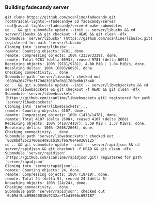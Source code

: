 ### Building fadecandy server ###

    git clone https://github.com/scanlime/fadecandy.git
    root@rascal-lights:~/fadecandy# cd fadecandy/server
    root@rascal-lights:~/fadecandy/server# make submodules
    cd .. && git submodule update --init -- server/libusbx && cd server/libusbx && git checkout -f HEAD && git clean -dfx
    Submodule 'server/libusbx' (https://github.com/scanlime/libusbx.git) registered for path 'server/libusbx'
    Cloning into 'server/libusbx'...
    remote: Counting objects: 9781, done.
    remote: Compressing objects: 100% (3339/3339), done.
    remote: Total 9781 (delta 6093), reused 9781 (delta 6093)
    Receiving objects: 100% (9781/9781), 4.80 MiB | 1.04 MiB/s, done.
    Resolving deltas: 100% (6093/6093), done.
    Checking connectivity... done.
    Submodule path 'server/libusbx': checked out '6899a2647f9cff79d839587a0b81780bdbb13b40'
    cd .. && git submodule update --init -- server/libwebsockets && cd server/libwebsockets && git checkout -f HEAD && git clean -dfx
    Submodule 'server/libwebsockets' (https://github.com/scanlime/libwebsockets.git) registered for path 'server/libwebsockets'
    Cloning into 'server/libwebsockets'...
    remote: Counting objects: 4107, done.
    remote: Compressing objects: 100% (1478/1478), done.
    remote: Total 4107 (delta 2608), reused 4107 (delta 2608)
    Receiving objects: 100% (4107/4107), 5.59 MiB | 1.37 MiB/s, done.
    Resolving deltas: 100% (2608/2608), done.
    Checking connectivity... done.
    Submodule path 'server/libwebsockets': checked out '8028bdf25c2780ec4d931b195fea70e4e8269125'
    cd .. && git submodule update --init -- server/rapidjson && cd server/rapidjson && git checkout -f HEAD && git clean -dfx
    Submodule 'server/rapidjson' (https://github.com/scanlime/rapidjson.git) registered for path 'server/rapidjson'
    Cloning into 'server/rapidjson'...
    remote: Counting objects: 24, done.
    remote: Compressing objects: 100% (19/19), done.
    remote: Total 24 (delta 5), reused 24 (delta 5)
    Unpacking objects: 100% (24/24), done.
    Checking connectivity... done.
    Submodule path 'server/rapidjson': checked out '0c69df5ac098640018d9232ae71ed1036c692187'

